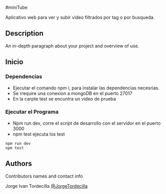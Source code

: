 #miniTube

Aplicativo web para ver y subir video filtrados por tag  o por busqueda.

## Description

An in-depth paragraph about your project and overview of use.

## Inicio
### Dependencias

* Ejecutar el comando npm i, para instalar las dependencias necesrias.
* Se rrequire una conexion a mongoDB en el puerto 27017
* En la carpte test se encuntra un video de prueba


### Ejecutar el Programa

* Npm run dev, corre el script de desarrollo con el servidor en el puerto 3000
* npm test ejecuta los test
```
npm run dev
npm test
```

## Authors

Contributors names and contact info

Jorge Ivan Tordecilla
[@JorgeTordecilla](https://github.com/JorgeTordecilla/)

